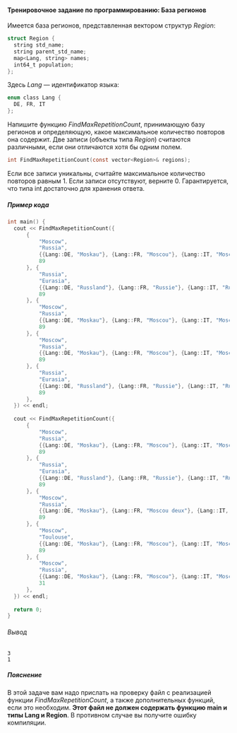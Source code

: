 #### Тренировочное задание по программированию: База регионов ####


Имеется база регионов, представленная вектором структур _Region_:
```objectivec
struct Region {
  string std_name;
  string parent_std_name;
  map<Lang, string> names;
  int64_t population;
};

```
Здесь _Lang_ — идентификатор языка:
```objectivec
enum class Lang {
  DE, FR, IT
};

```
Напишите функцию _FindMaxRepetitionCount_,
принимающую базу регионов и определяющую,
какое максимальное количество повторов она содержит.
Две записи (объекты типа _Region_) считаются различными, если они отличаются хотя бы одним полем.

```objectivec
int FindMaxRepetitionCount(const vector<Region>& regions);
```
Если все записи уникальны, считайте максимальное количество повторов равным 1.
Если записи отсутствуют, верните 0.
Гарантируется, что типа int достаточно для хранения ответа.

##### Пример кода #####
```objectivec
int main() {
  cout << FindMaxRepetitionCount({
      {
          "Moscow",
          "Russia",
          {{Lang::DE, "Moskau"}, {Lang::FR, "Moscou"}, {Lang::IT, "Mosca"}},
          89
      }, {
          "Russia",
          "Eurasia",
          {{Lang::DE, "Russland"}, {Lang::FR, "Russie"}, {Lang::IT, "Russia"}},
          89
      }, {
          "Moscow",
          "Russia",
          {{Lang::DE, "Moskau"}, {Lang::FR, "Moscou"}, {Lang::IT, "Mosca"}},
          89
      }, {
          "Moscow",
          "Russia",
          {{Lang::DE, "Moskau"}, {Lang::FR, "Moscou"}, {Lang::IT, "Mosca"}},
          89
      }, {
          "Russia",
          "Eurasia",
          {{Lang::DE, "Russland"}, {Lang::FR, "Russie"}, {Lang::IT, "Russia"}},
          89
      },
  }) << endl;
  
  cout << FindMaxRepetitionCount({
      {
          "Moscow",
          "Russia",
          {{Lang::DE, "Moskau"}, {Lang::FR, "Moscou"}, {Lang::IT, "Mosca"}},
          89
      }, {
          "Russia",
          "Eurasia",
          {{Lang::DE, "Russland"}, {Lang::FR, "Russie"}, {Lang::IT, "Russia"}},
          89
      }, {
          "Moscow",
          "Russia",
          {{Lang::DE, "Moskau"}, {Lang::FR, "Moscou deux"}, {Lang::IT, "Mosca"}},
          89
      }, {
          "Moscow",
          "Toulouse",
          {{Lang::DE, "Moskau"}, {Lang::FR, "Moscou"}, {Lang::IT, "Mosca"}},
          89
      }, {
          "Moscow",
          "Russia",
          {{Lang::DE, "Moskau"}, {Lang::FR, "Moscou"}, {Lang::IT, "Mosca"}},
          31
      },
  }) << endl;
  
  return 0;
}

```

###### Вывод ######
```commandline
3
1
```
##### Пояснение #####
В этой задаче вам надо прислать на проверку файл с реализацией функции _FindMaxRepetitionCount_,
а также дополнительных функций, если это необходим.
__Этот файл не должен содержать функцию main и типы Lang и Region__.
В противном случае вы получите ошибку компиляции.
